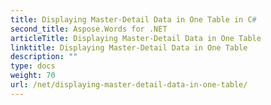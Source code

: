 ```yaml
---
title: Displaying Master-Detail Data in One Table in C#
second_title: Aspose.Words for .NET
articleTitle: Displaying Master-Detail Data in One Table
linktitle: Displaying Master-Detail Data in One Table
description: ""
type: docs
weight: 70
url: /net/displaying-master-detail-data-in-one-table/
---
```


